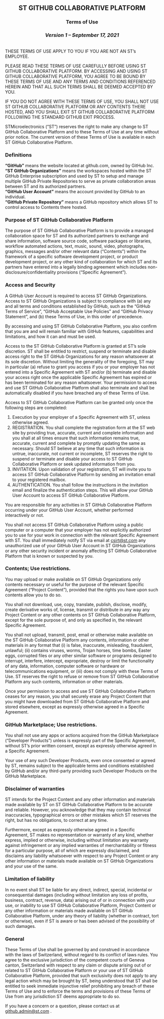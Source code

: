 ## **<p align="center">ST GITHUB COLLABORATIVE PLATFORM</p>**
### **<p align="center">Terms of Use</p>**
### *<p align="center">Version 1 – September 17, 2021</p>*
\
THESE TERMS OF USE APPLY TO YOU IF YOU ARE NOT AN ST’s EMPLOYEE.

PLEASE READ THESE TERMS OF USE CAREFULLY BEFORE USING ST GITHUB COLLABORATIVE PLATFORM. BY ACCESSING AND USING ST GITHUB COLLABORATIVE PLATFORM, YOU AGREE TO BE BOUND BY THESE TERMS OF USE AND ANY TERMS AND CONDITIONS REFERENCED HEREIN AND THAT ALL SUCH TERMS SHALL BE DEEMED ACCEPTED BY YOU. 

IF YOU DO NOT AGREE WITH THESE TERMS OF USE, YOU SHALL NOT USE ST GITHUB COLLABORATIVE PLATFORM OR ANY CONTENTS THERE HOSTED, AND YOU SHALL EXIT ST GITHUB COLLABORATIVE PLATFORM FOLLOWING THE STANDARD GITHUB EXIT PROCESS. 

STMicroelectronics (“ST”) reserves the right to make any change to ST GitHub Collaborative Platform and to these Terms of Use at any time without prior notice. The current version of these Terms of Use is available in each ST GitHub Collaborative Platform.

### **Definitions**
**“GitHub”** means the website located at github.com, owned by GitHub Inc.
\
**“ST GitHub Organizations”** means the workspaces hosted within the ST GitHub Enterprise subscription and used by ST to setup and manage multiple GitHub Private Repositories to serve as private collaboration areas between ST and its authorized partners.
\
**“GitHub User Account”** means the account provided by GitHub to an individual. 
\
**“GitHub Private Repository”** means a GitHub repository which allows ST to control access to Contents there hosted.

### **Purpose of ST GitHub Collaborative Platform**
The purpose of ST GitHub Collaborative Platform is to provide a managed collaboration space for ST and its authorized partners to exchange and share information, software source code, software packages or libraries, workflow automated actions, text, music, sound, video, photographs, graphics, messages and/or other relevant data (“Contents”) within the framework of a specific software development project, or product development project, or any other kind of collaboration for which ST and its partners have entered into a legally binding agreement which includes non-disclosure/confidentiality provisions (“Specific Agreement”).

### **Access and Security**
A GitHub User Account is required to access ST GitHub Organizations.
Access to ST GitHub Organizations is subject to compliance with (a) any and all terms and conditions established by GitHub, such as the “GitHub Terms of Service”, “GitHub Acceptable Use Policies” and “GitHub Privacy Statement”, and (b) these Terms of Use, in this order of precedence.

By accessing and using ST GitHub Collaborative Platform, you also confirm that you are and will remain familiar with GitHub features, capabilities and limitations, and how it can and must be used.

Access to the ST GitHub Collaborative Platform is granted at ST’s sole discretion. 
ST shall be entitled to restrict, suspend or terminate and disable access right to the ST GitHub Organizations for any reason whatsoever at its sole discretion. Without limiting the generality of the foregoing, ST may in particular (a) refuse to grant you access if you or your employer has not entered into a Specific Agreement with ST and/or (b) terminate and disable your access right once the applicable Specific Agreement has expired or has been terminated for any reason whatsoever. Your permission to access and use ST GitHub Collaborative Platform shall also terminate and shall be automatically disabled if you have breached any of these Terms of Use.

Access to ST GitHub Collaborative Platform can be granted only once the following steps are completed: 
1.	Execution by your employer of a Specific Agreement with ST, unless otherwise agreed.
2.	REGISTRATION. You shall complete the registration form at the ST web site by providing true, accurate, current and complete information and you shall at all times ensure that such information remains true, accurate, current and complete by promptly updating the same as necessary. Should ST believe at any time that such information is untrue, inaccurate, not current or incomplete, ST reserves the right to suspend or terminate and disable your access to ST GitHub Collaborative Platform or seek updated information from you.
3.	INVITATION. Upon validation of your registration, ST will invite you to access ST GitHub Collaborative Platform by sending an invitation email to your registered mailbox.
4.	AUTHENTICATION. You shall follow the instructions in the invitation email and finalize the authentication steps. This will allow your GitHub User Account to access ST GitHub Collaborative Platform. 

You are responsible for any activities in ST GitHub Collaborative Platform occurring under your GitHub User Account, whether performed interactively or not. 

You shall not access ST GitHub Collaborative Platform using a public computer or a computer that your employer has not explicitly authorized you to use for your work in connection with the relevant Specific Agreement with ST. You shall immediately notify ST via email at csirt@st.com any unauthorized use of your GitHub User Account in ST GitHub Organizations or any other security incident or anomaly affecting ST GitHub Collaborative Platform that is known or suspected by you.

### **Contents; Use restrictions.**
You may upload or make available on ST GitHub Organizations only contents necessary or useful for the purpose of the relevant Specific Agreement (“Project Content”), provided that the rights you have upon such contents allow you to do so. 

You shall not download, use, copy, translate, publish, disclose, modify, create derivative works of, license, transmit or distribute in any way any Project Content or any other contents on ST GitHub Collaborative Platform, except for the sole purpose of, and only as specified in, the relevant Specific Agreement.

You shall not upload, transmit, post, email or otherwise make available on the ST GitHub Collaborative Platform any contents, information or other materials in any format that (i) is false, inaccurate, misleading, fraudulent, unlawful; (ii) contains viruses, worms, Trojan horses, time bombs, Easter eggs, corrupted files or any other similar software or programs designed to interrupt, interfere, intercept, expropriate, destroy or limit the functionality of any data, information, computer software or hardware or telecommunications equipment, or (iii) does not comply with these Terms of Use. ST reserves the right to refuse or remove from ST GitHub Collaborative Platform any such contents, information or other materials.

Once your permission to access and use ST GitHub Collaborative Platform ceases for any reason, you shall securely erase any Project Content that you might have downloaded from ST GitHub Collaborative Platform and stored elsewhere, except as expressly otherwise agreed in a Specific Agreement. 

### **GitHub Marketplace; Use restrictions.**
You shall not use any apps or actions acquired from the GitHub Marketplace (“Developer Products”) unless is expressly part of the Specific Agreement, without ST’s prior written consent, except as expressly otherwise agreed in a Specific Agreement.

Your use of any such Developer Products, even once consented or agreed by ST, remains subject to the applicable terms and conditions established by GitHub and/or any third-party providing such Developer Products on the GitHub Marketplace.

### **Disclaimer of warranties**
ST intends for the Project Content and any other information and materials made available by ST on ST GitHub Collaborative Platform to be accurate and reliable. However, you acknowledge that they may contain technical inaccuracies, typographical errors or other mistakes which ST reserves the right, but has no obligations, to correct at any time. 

Furthermore, except as expressly otherwise agreed in a Specific Agreement, ST makes no representation or warranty of any kind, whether express, implied or otherwise, including without limitation any warranty against infringement or any implied warranties of merchantability or fitness for a particular purpose, all of which are expressly disclaimed, and disclaims any liability whatsoever with respect to any Project Content or any other information or materials made available on ST GitHub Organizations and your use of the same.  

### **Limitation of liability**
In no event shall ST be liable for any direct, indirect, special, incidental or consequential damages (including without limitation any loss of profits, business, contract, revenue, data) arising out of or in connection with your use, or inability to use ST GitHub Collaborative Platform, Project Content or any other information or materials made available on ST GitHub Collaborative Platform, under any theory of liability (whether in contract, tort or otherwise), even if ST is aware or has been advised of the possibility of such damages.

### **General**
These Terms of Use shall be governed by and construed in accordance with the laws of Switzerland, without regard to its conflict of laws rules. You agree to the exclusive jurisdiction of the competent courts of Geneva canton, Switzerland with respect to any claim or dispute arising out of or related to ST GitHub Collaborative Platform or your use of ST GitHub Collaborative Platform, provided that such exclusivity does not apply to any legal action which may be brought by ST, being understood that ST shall be entitled to seek immediate injunctive relief prohibiting any breach of these Terms of Use and to enforce the terms and provisions of these Terms of Use from any jurisdiction ST deems appropriate to do so.

If you have a concern or a question, please contact us at github.admin@st.com .
